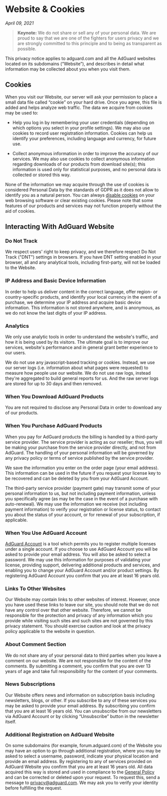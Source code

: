 # Website & Cookies
*April 09, 2021*
> **Keynote:** We do not share or sell any of your personal data. We are proud to say that we are one of the fighters for users privacy and we are strongly committed to this principle and to being as transparent as possible.

This privacy notice applies to adguard.com and all the AdGuard websites located on its subdomains (“Website”), and describes in detail what information may be collected about you when you visit them.

## Cookies

When you visit our Website, our server will ask your permission to place a small data file called “cookie” on your hard drive. Once you agree, this file is added and helps analyze web traffic. The data we acquire from cookies may be used to:

* Help you log in by remembering your user credentials (depending on which options you select in your profile settings). We may also use cookies to record user registration information. Cookies can help us identify your preferences, including language and currency, for future use.

* Collect anonymous information in order to improve the accuracy of our services. We may also use cookies to collect anonymous information regarding downloads of our products from download site(s); this information is used only for statistical purposes, and no personal data is collected or stored this way.

None of the information we may acquire through the use of cookies is considered Personal Data by the standards of GDPR as it does not allow to identify you as a natural person. You can always [disable cookies](http://www.wikihow.com/Disable-Cookies) on your web browsing software or clear existing cookies. Please note that some features of our products and services may not function properly without the aid of cookies.

## Interacting With AdGuard Website

### Do Not Track

We respect users' right to keep privacy, and we therefore respect Do Not Track ("DNT") settings in browsers. If you have DNT setting enabled in your browser, all and any analytical tools, including first-party, will not be loaded to the Website.

### IP Address and Basic Device Information

In order to help us deliver content in the correct language, offer region- or country-specific products, and identify your local currency in the event of a purchase, we determine your IP address and acquire basic device information. This information is not stored anywhere, and is anonymous, as we do not know the last digits of your IP address.

### Analytics

We only use analytic tools in order to understand the website's traffic, and how it is being used by its visitors. The ultimate goal is to improve our services, website's performance and in general grant better experience to our users. 

We do not use any javascript-based tracking or cookies. Instead, we use our server logs (i.e. information about what pages were requested) to measure how people use our website. We do not use raw logs, instead they're aggregated to build general reports for us. And the raw server logs are stored for up to 30 days and then removed.

### When You Download AdGuard Products

You are not required to disclose any Personal Data in order to download any of our products.

### When You Purchase AdGuard Products

When you pay for AdGuard products the billing is handled by a third-party service provider. The service provider is acting as our reseller; thus, you will be making your purchase from the service provider directly, and not from AdGuard. The handling of your personal information will be governed by any privacy policy or terms of service published by the service provider.

We save the information you enter on the order page (your email address). This information can be used in the future if you request your license key to be recovered and can be deleted by you from your AdGuard Account. 

The third-party service provider (payment gate) may transmit some of your personal information to us, but not including payment information, unless you specifically agree (as may be the case in the event of a purchase with auto-renewal). We may use the information we receive (not including payment information) to verify your registration or license status, to contact you about the status of your account, or for renewal of your subscription, if applicable.

### When You Use AdGuard Account

[AdGuard Account](https://adguard.com/account/login.html) is a tool which permits you to register multiple licenses under a single account. If you choose to use AdGuard Account you will be asked to provide your email address. You will also be asked to select a password. We may use this information for purposes of validating your license, providing support, delivering additional products and services, and enabling you to change your AdGuard Account and/or product settings. By registering AdGuard Account you confirm that you are at least 16 years old.

### Links To Other Websites 

Our Website may contain links to other websites of interest. However, once you have used these links to leave our site, you should note that we do not have any control over that other website. Therefore, we cannot be responsible for the protection and privacy of any information which you provide while visiting such sites and such sites are not governed by this privacy statement. You should exercise caution and look at the privacy policy applicable to the website in question.

### About Comment Section 

We do not share any of your personal data to third parties when you leave a comment on our website. We are not responsible for the content of the comments. By submitting a comment, you confirm that you are over 13 years of age and take full responsibility for the content of your comments.

### News Subscriptions

Our Website offers news and information on subscription basis including newsletters, blogs, or other. If you subscribe to any of these services you may be asked to provide your email address. By subscribing you confirm that you are at least 16 years old.
You can unsubscribe from our newsletters via AdGuard Account or by clicking “Unsubscribe” button in the newsletter itself.

### Additional Registration on AdGuard Website

On some subdomains (for example, forum.adguard.com) of the Website you may have an option to go through additional registration, where you may be asked to select a username, password, indicate your physical location and provide an email address. By registering to any of services provided on AdGuard Website you confirm that you are at least 16 years old. All data acquired this way is stored and used in compliance to the [General Policy](https://adguard.com/privacy.html) and can be corrected or deleted upon your request. To request this, send a message to privacy@adguard.com. We may ask you to verify your identity before fulfilling the request.
